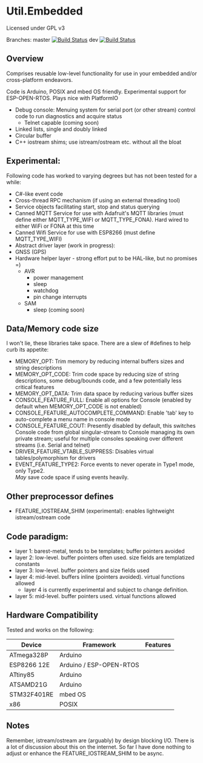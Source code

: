 Util.Embedded
=============

Licensed under GPL v3

Branches:
master [![Build Status](https://travis-ci.org/malachib/util.embedded.svg?branch=master)](https://travis-ci.org/malachib/util.embedded)
dev [![Build Status](https://travis-ci.org/malachib/util.embedded.svg?branch=dev)](https://travis-ci.org/malachib/util.embedded)

Overview
--------

Comprises reusable low-level functionality for use in your embedded and/or
cross-platform endeavors.

Code is Arduino, POSIX and mbed OS friendly.  Experimental support for ESP-OPEN-RTOS.
Plays nice with PlatformIO

* Debug console: Menuing system for serial port (or other stream) control code to run diagnostics and acquire status
    * Telnet capable (coming soon)
* Linked lists, single and doubly linked
* Circular buffer
* C++ iostream shims; use istream/ostream etc. without all the bloat

Experimental:
-------------

Following code has worked to varying degrees but has not been tested for a while:

* C#-like event code
* Cross-thread RPC mechanism (if using an external threading tool)
* Service objects facilitating start, stop and status querying
 * Canned MQTT Service for use with Adafruit's MQTT libraries (must define either MQTT_TYPE_WIFI or MQTT_TYPE_FONA).  Hard wired to either WiFi or FONA at this time
 * Canned Wifi Service for use with ESP8266 (must define MQTT_TYPE_WIFI)
* Abstract driver layer (work in progress):
 * GNSS (GPS)
* Hardware helper layer - strong effort put to be HAL-like, but no promises =)
    * AVR
        * power management
        * sleep
        * watchdog
        * pin change interrupts
    * SAM
        * sleep (coming soon)
        
Data/Memory code size
---------------------

I won't lie, these libraries take space.  There are a slew of #defines to help curb
its appetite:

* MEMORY_OPT: Trim memory by reducing internal buffers sizes and string descriptions
 * MEMORY_OPT_CODE: Trim code space by reducing size of string descriptions,
   some debug/bounds code, and a few potentially less critical features
 * MEMORY_OPT_DATA: Trim data space by reducing various buffer sizes
* CONSOLE_FEATURE_FULL: Enable all options for Console (enabled by default when
  MEMORY_OPT_CODE is not enabled)
 * CONSOLE_FEATURE_AUTOCOMPLETE_COMMAND: Enable 'tab' key to auto-complete a menu
   name in console mode
 * CONSOLE_FEATURE_COUT: Presently disabled by default, this switches Console code
   from global singular-stream to Console managing its own private stream; useful
   for multiple consoles speaking over different streams (i.e. Serial and telnet)
* DRIVER_FEATURE_VTABLE_SUPPRESS: Disables virtual tables/polymorphism for drivers
* EVENT_FEATURE_TYPE2: Force events to never operate in Type1 mode, only Type2.  
   *May* save code space if using events heavily.

Other preprocessor defines
--------------------------

* FEATURE_IOSTREAM_SHIM (experimental): enables lightweight istream/ostream code 

## Code paradigm:

* layer 1: barest-metal, tends to be templates; buffer pointers avoided
* layer 2: low-level.  buffer pointers often used.  size fields are templatized constants
* layer 3: low-level.  buffer pointers and size fields used
* layer 4: mid-level.  buffers inline (pointers avoided).  virtual functions allowed
  * layer 4 is currently experimental and subject to change definition.
* layer 5: mid-level.  buffer pointers used.  virtual functions allowed

Hardware Compatibility
----------------------

Tested and works on the following:

Device               | Framework               | Features
-------------------- | ----------------------- | --------
ATmega328P           | Arduino                 |
ESP8266 12E          | Arduino / ESP-OPEN-RTOS |
ATtiny85             | Arduino                 |
ATSAMD21G            | Arduino                 |
STM32F401RE          | mbed OS                 |
x86                  | POSIX                   |

Notes
-----

Remember, istream/ostream are (arguably) by design blocking I/O.  There is a lot of
discussion about this on the internet.  So far I have done nothing to adjust or enhance
the FEATURE_IOSTREAM_SHIM to be async.

